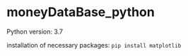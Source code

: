 # moneyDataBase_python

Python version: 3.7

installation of necessary packages: 
`pip install matplotlib`
